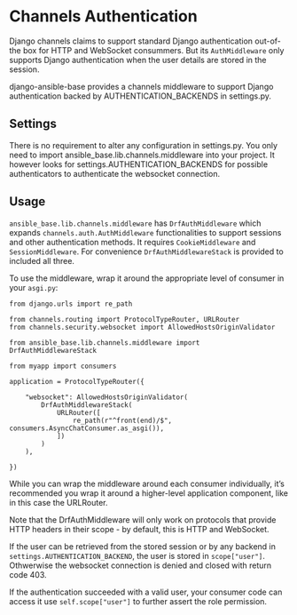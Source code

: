 # Channels Authentication
Django channels claims to support standard Django authentication out-of-the box for HTTP and WebSocket consummers. But its `AuthMiddleware` only supports Django authentication when the user details are stored in the session.

django-ansible-base provides a channels middleware to support Django authentication backed by AUTHENTICATION_BACKENDS in settings.py.

## Settings
There is no requirement to alter any configuration in settings.py. You only need to import ansible_base.lib.channels.middleware into your project. It however looks for settings.AUTHENTICATION_BACKENDS for possible authenticators to authenticate the websocket connection.

## Usage
`ansible_base.lib.channels.middleware` has `DrfAuthMiddleware` which expands `channels.auth.AuthMiddleware` functionalities to support sessions and other authentication methods. It requires `CookieMiddleware` and `SessionMiddleware`. For convenience `DrfAuthMiddlewareStack` is provided to included all three.

To use the middleware, wrap it around the appropriate level of consumer in your `asgi.py`:

```
from django.urls import re_path

from channels.routing import ProtocolTypeRouter, URLRouter
from channels.security.websocket import AllowedHostsOriginValidator

from ansible_base.lib.channels.middleware import DrfAuthMiddlewareStack

from myapp import consumers

application = ProtocolTypeRouter({

    "websocket": AllowedHostsOriginValidator(
        DrfAuthMiddlewareStack(
            URLRouter([
                re_path(r"^front(end)/$", consumers.AsyncChatConsumer.as_asgi()),
            ])
        )
    ),

})
```

While you can wrap the middleware around each consumer individually, it’s recommended you wrap it around a higher-level application component, like in this case the URLRouter.

Note that the DrfAuthMiddleware will only work on protocols that provide HTTP headers in their scope - by default, this is HTTP and WebSocket.

If the user can be retrieved from the stored session or by any backend in `settings.AUTHENTICATION_BACKEND`, the user is stored in `scope["user"]`. Othwerwise the websocket connection is denied and closed with return code 403.

If the authentication succeeded with a valid user, your consumer code can access it use `self.scope["user"]` to further assert the role permission.
